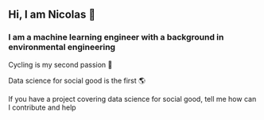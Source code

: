 ## Hi, I am Nicolas 👋

### I am a machine learning engineer with a background in environmental engineering

Cycling is my second passion :bicyclist:

Data science for social good is the first :earth_americas:

If you have a project covering data science for social good, tell me how can I contribute and help




<!--
**nicolasbuitragob/nicolasbuitragob** is a ✨ _special_ ✨ repository because its `README.md` (this file) appears on your GitHub profile.

Here are some ideas to get you started:

- 🔭 I’m currently working on ...
- 🌱 I’m currently learning ...
- 👯 I’m looking to collaborate on ...
- 🤔 I’m looking for help with ...
- 💬 Ask me about ...
- 📫 How to reach me: ...
- 😄 Pronouns: ...
- ⚡ Fun fact: ...
-->
